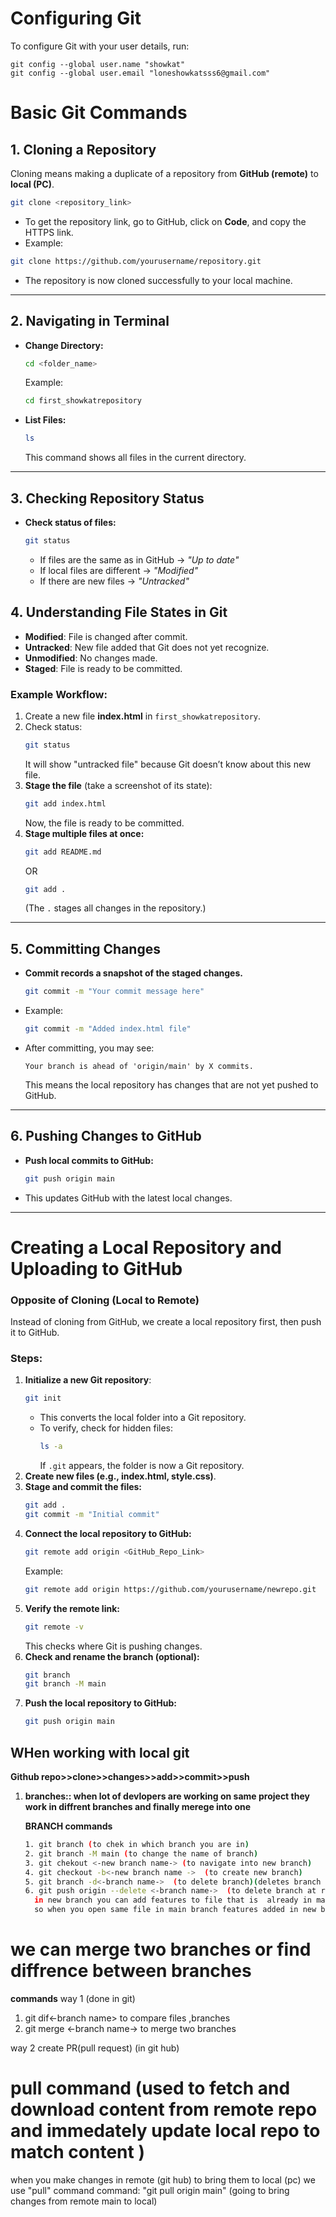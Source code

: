 # Configuring Git
To configure Git with your user details, run:
```
git config --global user.name "showkat"
git config --global user.email "loneshowkatsss6@gmail.com"
```
# Basic Git Commands

## 1. Cloning a Repository
Cloning means making a duplicate of a repository from **GitHub (remote)** to **local (PC)**.
```bash
git clone <repository_link>
```
- To get the repository link, go to GitHub, click on **Code**, and copy the HTTPS link.
- Example:
```bash
git clone https://github.com/yourusername/repository.git
```
- The repository is now cloned successfully to your local machine.

---
## 2. Navigating in Terminal
- **Change Directory:**
  ```bash
  cd <folder_name>
  ```
  Example:
  ```bash
  cd first_showkatrepository
  ```
- **List Files:**
  ```bash
  ls
  ```
  This command shows all files in the current directory.

---

## 3. Checking Repository Status
- **Check status of files:**
  ```bash
  git status
  ```
  - If files are the same as in GitHub → *"Up to date"*
  - If local files are different → *"Modified"*
  - If there are new files → *"Untracked"*

## 4. Understanding File States in Git
- **Modified**: File is changed after commit.
- **Untracked**: New file added that Git does not yet recognize.
- **Unmodified**: No changes made.
- **Staged**: File is ready to be committed.

### Example Workflow:
1. Create a new file **index.html** in `first_showkatrepository`.
2. Check status:
   ```bash
   git status
   ```
   It will show "untracked file" because Git doesn’t know about this new file.
3. **Stage the file** (take a screenshot of its state):
   ```bash
   git add index.html
   ```
   Now, the file is ready to be committed.
4. **Stage multiple files at once:**
   ```bash
   git add README.md
   ```
   OR
   ```bash
   git add .
   ```
   (The `.` stages all changes in the repository.)

---

## 5. Committing Changes
- **Commit records a snapshot of the staged changes.**
  ```bash
  git commit -m "Your commit message here"
  ```
- Example:
  ```bash
  git commit -m "Added index.html file"
  ```
- After committing, you may see:
  ```
  Your branch is ahead of 'origin/main' by X commits.
  ```
  This means the local repository has changes that are not yet pushed to GitHub.

---

## 6. Pushing Changes to GitHub
- **Push local commits to GitHub:**
  ```bash
  git push origin main
  ```
- This updates GitHub with the latest local changes.

---

# Creating a Local Repository and Uploading to GitHub

### Opposite of Cloning (Local to Remote)
Instead of cloning from GitHub, we create a local repository first, then push it to GitHub.

### Steps:
1. **Initialize a new Git repository**:
   ```bash
   git init
   ```
   - This converts the local folder into a Git repository.
   - To verify, check for hidden files:
     ```bash
     ls -a
     ```
     If `.git` appears, the folder is now a Git repository.
2. **Create new files (e.g., index.html, style.css)**.
3. **Stage and commit the files:**
   ```bash
   git add .
   git commit -m "Initial commit"
   ```
4. **Connect the local repository to GitHub:**
   ```bash
   git remote add origin <GitHub_Repo_Link>
   ```
   Example:
   ```bash
   git remote add origin https://github.com/yourusername/newrepo.git
   ```
5. **Verify the remote link:**
   ```bash
   git remote -v
   ```
   This checks where Git is pushing changes.
6. **Check and rename the branch (optional):**
   ```bash
   git branch
   git branch -M main
   ```
7. **Push the local repository to GitHub:**
   ```bash
   git push origin main
   ```
## WHen working with local git
 **Github repo>>clone>>changes>>add>>commit>>push**

1. **branches:: when lot of devlopers are working on same project they work in diffrent branches and finally merege into one**
   
   **BRANCH commands**
   ```bash
   1. git branch (to chek in which branch you are in)
   2. git branch -M main (to change the name of branch)
   3. git chekout <-new branch name-> (to navigate into new branch)
   4. git checkout -b<-new branch name ->  (to create new branch)
   5. git branch -d<-branch name->  (to delete branch)(deletes branch locally not at remote location )
   6. git push origin --delete <-branch name->  (to delete branch at remote (github))
     in new branch you can add features to file that is  already in main branch>>>
     so when you open same file in main branch features added in new branch to this file would be missing
   ```
# we can merge two branches or find diffrence between branches
**commands**
way 1  (done in git)
1. git dif<-branch name>  to compare files ,branches
2. git merge <-branch name->    to merge two branches

way 2
create PR(pull request) (in git hub)
# pull command  (used to fetch and download content from remote repo and immedately update local repo to match content )
when you make changes in remote (git hub) to bring them to local (pc) we use "pull" command
 command: "git pull origin main"    (going to bring changes from remote main to local)





